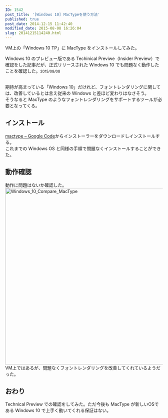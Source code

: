 ```yaml
---
ID: 1542
post_title: '[Windows 10] MacTypeを使う方法'
published: true
post_date: 2014-12-15 11:42:40
modified_date: 2015-08-08 16:26:04
slug: 20141215114240.html
---
```

<p>VM上の「Windows 10 TP」に MacType をインストールしてみた。</p>
<p class="alert alert-info">Windows 10 のプレビュー版である Techinical Previwe（Insider Preview）で確認をした記事だが、正式リリースされた Windows 10 でも問題なく動作したことを確認した。<small>2015/08/08</small></p>
<p><!--more--><br />
期待が高まっている「Windows 10」だけれど、フォントレンダリングに関しては、改善しているとは言え従来の Windows と差ほど変わりはなさそう。<br />
そうなると MacType のようなフォントレンダリングをサポートするツールが必要となってくる。</p>
<h2>インストール</h2>
<p><a href="https://code.google.com/p/mactype/">mactype &#8211; Google Code</a>からインストーラーをダウンロードしインストールする。<br />
これまでの Windows OS と同様の手順で問題なくインストールすることができた。</p>
<h2>動作確認</h2>
<p>動作に問題はないか確認した。<br />
<a href="https://b.0218.jp/images/Windows_10_Compare_MacType.png" target="_blank"><img decoding="async" lazyload="lazy" src="//b.0218.jp/images/Windows_10_Compare_MacType.png" alt="Windows_10_Compare_MacType" width="1560" height="565" /></a><br />
VM上ではあるが、問題なくフォントレンダリングを改善してくれているようだった。</p>
<h2>おわり</h2>
<p>Technical Preview での確認をしてみた。ただ今後も MacType が新しいOSである Windows 10 で上手く動いてくれる保証はない。</p>